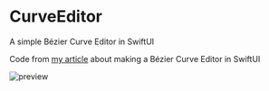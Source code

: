 # CurveEditor
A simple Bézier Curve Editor in SwiftUI

Code from [my article](https://medium.com/@alladinian/making-a-bézier-curve-editor-in-swiftui-7252b04585bc) about making a Bézier Curve Editor in SwiftUI

![preview](https://miro.medium.com/max/932/1*zCBmzu1wpFy5MkVmYIrF8g.gif)
